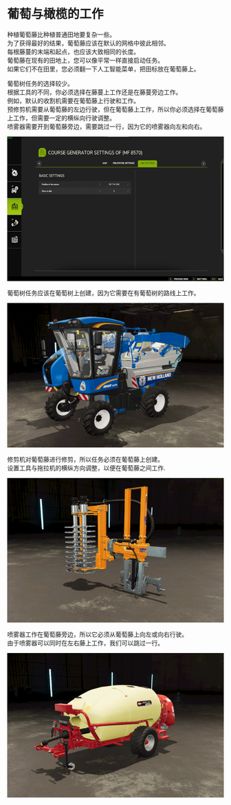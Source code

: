 # 葡萄与橄榄的工作

  
种植葡萄藤比种植普通田地要复杂一些。  
为了获得最好的结果，葡萄藤应该在默认的网格中彼此相邻。  
每根藤蔓的末端和起点，也应该大致相同的长度。  
葡萄藤在现有的田地上，您可以像平常一样直接启动任务。  
如果它们不在田里，您必须翻一下人工智能菜单，把田标放在葡萄藤上。  

  
葡萄树任务的选择较少。  
根据工具的不同，你必须选择在藤蔓上工作还是在藤蔓旁边工作。  
例如，默认的收割机需要在葡萄藤上行驶和工作。  
     预修剪机需要从葡萄藤的左边行驶，但在葡萄藤上工作，所以你必须选择在葡萄藤上工作，但需要一定的横纵向行驶调整。  
     喷雾器需要开到葡萄藤旁边，需要跳过一行，因为它的喷雾器向左和向右。  

![Image](../assets/images/vineworkgen_0_0_765_510.png)

  
葡萄树任务应该在葡萄树上创建，因为它需要在有葡萄树的路线上工作。  

![Image](../assets/images/vineworkharvest_0_0_765_510.png)

  
修剪机对葡萄藤进行修剪，所以任务必须在葡萄藤上创建。  
设置工具与拖拉机的横纵方向调整，以便在葡萄藤之间工作.  

![Image](../assets/images/vineworkpruner_0_0_765_510.png)

  
喷雾器工作在葡萄藤旁边，所以它必须从葡萄藤上向左或向右行驶。  
由于喷雾器可以同时在左右藤上工作，我们可以跳过一行。  

![Image](../assets/images/vineworkspray_0_0_765_510.png)

